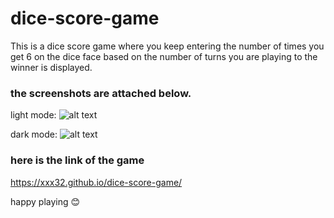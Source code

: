 # dice-score-game

 This is a dice score game where you keep entering the number of times you get 6 on the dice face based on the number of turns you are playing to the winner is displayed.

### the screenshots are attached below. 

light mode:
![alt text](https://github.com/xxx32/dice-score-game/blob/main/screenshots/lightmode.png)

dark mode:
![alt text](https://github.com/xxx32/dice-score-game/blob/main/screenshots/darkmode.png)

### here is the link of the game 

https://xxx32.github.io/dice-score-game/

happy playing 😊
